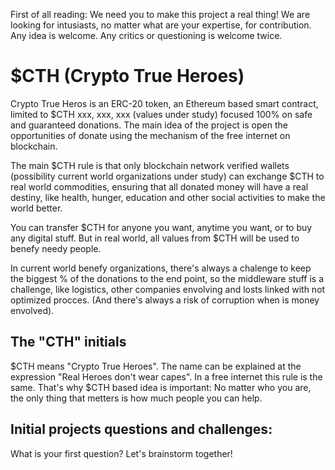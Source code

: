 First of all reading: We need you to make this project a real thing! We are looking for intusiasts, no matter what are your expertise, for contribution. Any idea is welcome. Any critics or questioning is welcome twice.

# $CTH (Crypto True Heroes)
Crypto True Heros is an ERC-20 token, an Ethereum based smart contract, limited to $CTH xxx, xxx, xxx (values under study) focused 100% on safe and guaranteed donations. The main idea of the project is open the opportunities of donate using the mechanism of the free internet on blockchain.

The main $CTH rule is that only blockchain network verified wallets (possibility current world organizations under study) can exchange $CTH to real world commodities, ensuring that all donated money will have a real destiny, like health, hunger, education and other social activities to make the world better.

You can transfer $CTH for anyone you want, anytime you want, or to buy any digital stuff. But in real world, all values from $CTH will be used to benefy needy people.

In current world benefy organizations, there's always a chalenge to keep the biggest % of the donations to the end point, so the middleware stuff is a challenge, like logistics, other companies envolving and losts linked with not optimized procces. (And there's always a risk of corruption when is money envolved).

## The "CTH" initials 
$CTH means "Crypto True Heroes". The name can be explained at the expression "Real Heroes don't wear capes". In a free internet this rule is the same. That's why $CTH based idea is important: No matter who you are, the only thing that metters is how much people you can help.

## Initial projects questions and challenges:
What is your first question? Let's brainstorm together!
